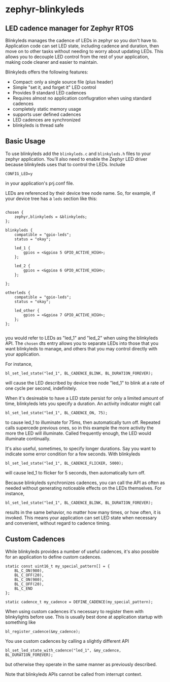 # zephyr-blinkyleds

## LED cadence manager for Zephyr RTOS

Blinkyleds manages the cadence of LEDs in zephyr so you don't have to. Application code
can set LED state, including cadence and duration, then move on to other tasks without
needing to worry about updating LEDs. This allows you to decouple LED control from the
rest of your application, making code cleaner and easier to maintain.


Blinkyleds offers the following features:

- Compact: only a single source file (plus header)
- Simple "set it, and forget it" LED control
- Provides 9 standard LED cadences
- Requires almost no application confiugration when using standard cadences
- completely static memory usage
- supports user defined cadences
- LED cadences are synchronized
- blinkyleds is thread safe

## Basic Usage

To use blinkyleds add the `blinkyleds.c` and `blinkyleds.h` files to your
zephyr application. You'll also need to enable the Zephyr LED driver
because blinkyleds uses that to control the LEDs. Include

`CONFIG_LED=y`

in your application's prj.conf file.

LEDs are referenced by their device tree node name. So, for example, if your device tree
has a `leds` section like this:

```

chosen {
    zephyr,blinkyleds = &blinkyleds;
};

blinkyleds {
    compatible = "gpio-leds";
	status = "okay";

    led_1 {
        gpios = <&gpioa 5 GPIO_ACTIVE_HIGH>;
    };

    led_2 {
        gpios = <&gpioa 6 GPIO_ACTIVE_HIGH>;
    };

};

otherleds {
    compatible = "gpio-leds";
	status = "okay";

    led_other {
        gpios = <&gpioa 7 GPIO_ACTIVE_HIGH>;
    };
};


```

you would refer to LEDs as "led_1" and "led_2" when using the blinkyleds API. The
`chosen` dts entry allows you to separate LEDs into those that you want blinkyleds
to manage, and others that you may control directly with your application.

For instance,

`bl_set_led_state("led_1", BL_CADENCE_BLINK, BL_DURATION_FOREVER);` 

will cause the LED described by device tree node "led_1" to blink at a rate of one
cycle per second, indefinitely.

When it's desireable to have a LED state persist for only a limited amount of time,
blinkyleds lets you specify a duration. An activity indicator 
might call

`bl_set_led_state("led_1", BL_CADENCE_ON, 75);`

to cause led_1 to illuminate for 75ms, then automatically turn off. Repeated calls supercede previous ones, so
in this example the more activity the more the LED will illuminate. Called frequently enough, the LED would illuminate
continually.

It's also useful, sometimes, to specify longer durations. Say you want to indicate some
error condition for a few seconds. With blinkyleds

`bl_set_led_state("led_1", BL_CADENCE_FLICKER, 5000);`

will cause led_1 to flicker for 5 seconds, then automatically turn off.

Because blinkyleds synchronizes cadences, you can call the API as often as needed without 
generating noticeable effects on the LEDs themselves. For instance, 

`bl_set_led_state("led_1", BL_CADENCE_BLINK, BL_DURATION_FOREVER);` 

results in the same behavior, no matter how many times, or how often, it is 
invoked. This means your application can set LED state when necessary and convenient, 
without regard to cadence timing.

## Custom Cadences

While blinkyleds provides a number of useful cadences, it's also possible for an
application to define custom cadences.

```
static const uint16_t my_special_pattern[] = {
    BL_C_ON(980), 
    BL_C_OFF(20), 
    BL_C_ON(980), 
    BL_C_OFF(20), 
    BL_C_END
};

static cadence_t my_cadence = DEFINE_CADENCE(my_special_pattern);
```

When using custom cadences it's necessary to register them with blinkylights 
before use. This is usually best done at application startup with something like

`bl_register_cadence(&my_cadence);`

You use custom cadences by calling a slightly different API

`bl_set_led_state_with_cadence("led_1", &my_cadence, BL_DURATION_FOREVER);`

but otherwise they operate in the same manner as previously described.

Note that blinkyleds APIs cannot be called from interrupt context.

